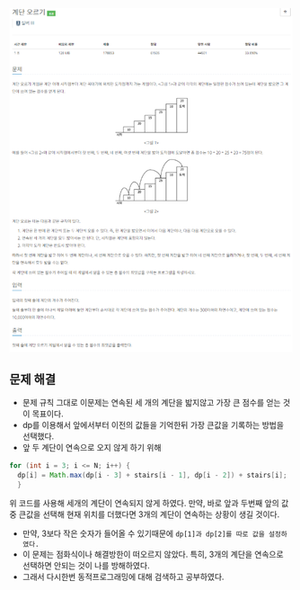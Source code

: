 ![img.png](../_image/계단오르기.png)

## 문제 해결 
- 문제 규칙 그대로 이문제는 연속된 세 개의 계단을 밟지않고 가장 큰 점수를 얻는 것이 목표이다.
- dp를 이용해서 앞에서부터 이전의 값들을 기억한뒤 가장 큰값을 기록하는 방법을 선택했다.
- 앞 두 계단이 연속으로 오지 않게 하기 위해 
```` java
for (int i = 3; i <= N; i++) {
  dp[i] = Math.max(dp[i - 3] + stairs[i - 1], dp[i - 2]) + stairs[i];
  }
````
위 코드를 사용해 세개의 계단이 연속되지 않게 하였다. 만약, 바로 앞과 두번째 앞의 값중 큰값을 선택해 현재 위치를 더했다면
3개의 계단이 연속하는 상황이 생길 것이다.
- 만약, 3보다 작은 숫자가 들어올 수 있기때문에 `dp[1]과 dp[2]를 따로 값을 설정하였다.`
- 이 문제는 점화식이나 해결방한이 떠오르지 않았다. 특히, 3개의 계단을 연속으로 선택하면 안되는 것이 나를 방해하였다.
- 그래서 다시한번 동적프로그래밍에 대해 검색하고 공부하였다. 